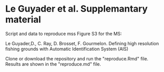 Le Guyader **et al.** Supplemantary material
================

Script and data to reproduce mss Figure S3 for the MS:

Le Guyader,D., C. Ray, D. Brosset, F. Gourmelon.
Defining high resolution fishing grounds with Automatic Identification System (AIS)


Clone or download the repository and run the "reproduce.Rmd" file.   
Results are shown in the "reproduce.md" file.
